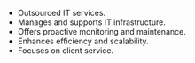 - Outsourced IT services.
- Manages and supports IT infrastructure.
- Offers proactive monitoring and maintenance.
- Enhances efficiency and scalability.
- Focuses on client service.